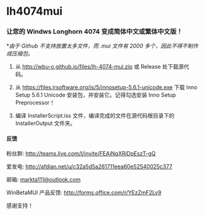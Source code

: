 # lh4074mui
### 让您的 Windws Longhorn 4074 变成简体中文或繁体中文版！
**由于 Github 不支持放置太多文件，而 *.mui 文件有 2000 多个，因此不得不制作成压缩包。**
1. 从 http://wbu-o.github.io/files/lh-4074-mui.zip 或 Release 处下载源代码。

2. 从 https://files.jrsoftware.org/is/5/innosetup-5.6.1-unicode.exe 下载 Inno Setup 5.6.1 Unicode 安装包，并安装它。记得勾选安装 Inno Setup Preprocessor！

3. 编译 InstallerScript.iss 文件，编译完成的文件在源代码根目录下的 InstallerOutput 文件夹。

#### 反馈
粉丝群: http://teams.live.com/l/invite/FEAiNqXRjDpEszT-gQ

爱发电: http://afdian.net/u/c32a5d5a261711eea60e52540025c377

邮箱: markta111@outlook.com

WinBetaMUI 产品反馈: http://forms.office.com/r/YEzZmF2Lv9

感谢支持！
